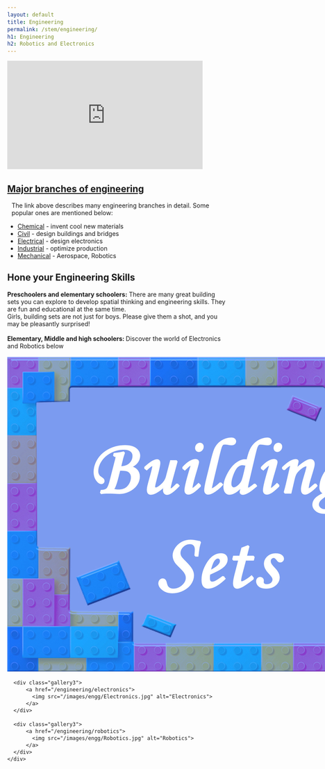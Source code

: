 ```yaml
---
layout: default
title: Engineering
permalink: /stem/engineering/
h1: Engineering
h2: Robotics and Electronics
---
```


<section50>
  <div class="section50left">
    <iframe src="https://www.youtube.com/embed/bipTWWHya8A" scrolling="no" allowfullscreen="" width="450" height="250" frameborder="0"><br/></iframe>
  </div>

  <div class="section50right">
    <h2><a href="https://blog.prepscholar.com/different-types-of-engineering" target="_blank"> Major branches of engineering </a></h2>
    <p style="padding-left:10px">The link above describes many engineering branches in detail. Some popular ones are mentioned below:</p>
    <ul class="yes"> 
    <li><a href="https://www.bls.gov/ooh/architecture-and-engineering/chemical-engineers.htm" target="_blank">Chemical</a> - invent cool new materials</li>
    <li><a href="https://www.bls.gov/ooh/architecture-and-engineering/civil-engineers.htm" target="_blank">Civil</a> - design buildings and bridges</li>
    <li><a href="https://www.bls.gov/ooh/architecture-and-engineering/electrical-and-electronics-engineers.htm" target="_blank">Electrical</a> - design electronics</li>
    <li><a href="https://www.bls.gov/ooh/architecture-and-engineering/industrial-engineers.htm" target="_blank">Industrial</a> - optimize production</li>
    <li><a href="https://www.bls.gov/ooh/architecture-and-engineering/mechanical-engineers.htm" target="_blank">Mechanical</a> - Aerospace, Robotics</li>
    </ul>
  </div>

</section50>

<section50>
  <h2>Hone your Engineering Skills</h2>

<div> <b>Preschoolers and elementary schoolers:</b> There are many great building sets you can explore to develop spatial thinking and engineering skills. They are fun and educational at the same time. </div>
<div> Girls, building sets are not just for boys. Please give them a shot, and you may be pleasantly surprised!</div>
<br>

<div> <b>Elementary, Middle and high schoolers: </b> Discover the world of Electronics and Robotics below</div>
<br>

  <div class="navbar2">
    <div class="center" style="width:1200px">
      <div class="gallery3">
          <a href="https://childhood101.com/building-constructing-toy-sets-for-kids/"  target="_blank">
            <img src="/images/engg/BuildSets.jpg" alt="Building Sets">
          </a>
      </div>
      
      <div class="gallery3">
          <a href="/engineering/electronics">
            <img src="/images/engg/Electronics.jpg" alt="Electronics">
          </a>
      </div>
      
      <div class="gallery3">
          <a href="/engineering/robotics">
            <img src="/images/engg/Robotics.jpg" alt="Robotics">
          </a>
      </div>
    </div>
  </div>
</section50>